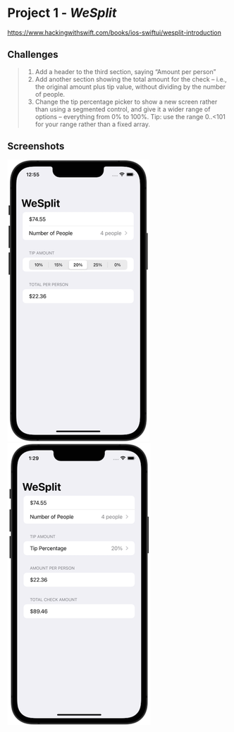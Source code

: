 # Project 1 - *WeSplit*
https://www.hackingwithswift.com/books/ios-swiftui/wesplit-introduction

## Challenges

> 1. Add a header to the third section, saying “Amount per person”
> 2. Add another section showing the total amount for the check – i.e., the original amount plus tip value, without dividing by the number of people.
> 3. Change the tip percentage picker to show a new screen rather than using a segmented control, and give it a wider range of options – everything from 0% to 100%. Tip: use the range 0..<101 for your range rather than a fixed array.

## Screenshots

![Project 1 - WeSplit](https://github.com/solitaryewe/100-Days-of-SwiftUI-Updated/blob/main/Project-01/Screenshots/project01-large.png) ![Project 1 (Challenges) - WeSplit](https://github.com/solitaryewe/100-Days-of-SwiftUI-Updated/blob/main/Project-01/Screenshots/project01-challenges-large.png)
